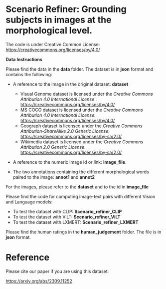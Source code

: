 # Scenario Refiner: Grounding subjects in images at the morphological level.

The code is under Creative Common License: https://creativecommons.org/licenses/by/4.0/

**Data Instructions**

Please find the data in the **data**  folder. The dataset is in **json** format and contains the following:

- A reference to the image in the original dataset: **dataset**
    - Visual Genome dataset is licensed under the _Creative Commons Attribution 4.0 International License_ : https://creativecommons.org/licenses/by/4.0/
    - MS COCO dataset is licensed under the _Creative Commons Attribution 4.0 International License_: https://creativecommons.org/licenses/by/4.0/
    - Geograph dataset is licensed under the _Creative Commons Attribution-ShareAlike 2.0 Generic License_: https://creativecommons.org/licenses/by-sa/2.0/
    - Wikimedia dataset is licensed under the _Creative Commons Attribution 2.0 Generic License_: https://creativecommons.org/licenses/by-sa/2.0/
      
- A reference to the numeric image id or link: **image_file**.
  
- The two annotations containing the different morphological words paired to the image: **annot1** and **annot2**

For the images, please refer to the **dataset** and to the id in **image_file**

Please find the code for computing image-text pairs with different Vision and Language models:

- To test the dataset with CLIP: **Scenario_refiner_CLIP**
- To test the dataset with ViLT: **Scenario_refiner_ViLT**
- To test the dataset with LXMERT: **Scenario_refiner_LXMERT**

Please find the human ratings in the **human_judgement** folder. The file is in **json** format.

# Reference
Please cite our paper if you are using this dataset:

https://arxiv.org/abs/2309.11252
